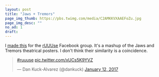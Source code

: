 ```yaml
---
layout: post
title: "Jaws + Tremors"
page_img_thumb: https://pbs.twimg.com/media/C2AMKKVXAAEFoZu.jpg
page_img_desc: ""
no_ad: 1
draft: 
---
```


I <a href="https://www.facebook.com/photo.php?fbid=10209682404871164&set=gm.1294241197306418&type=3&theater">made this</a> for the <a href="https://www.facebook.com/groups/1144470838950122/">rUUUse</a> Facebook group. It's a mashup of the Jaws and Tremors theatrical posters. I don't think their similarity is a coincidence.

<blockquote class="twitter-tweet" data-lang="en"><p lang="und" dir="ltr"><a href="https://twitter.com/hashtag/ruuuse?src=hash">#ruuuse</a> <a href="https://t.co/xUCs5K9YVZ">pic.twitter.com/xUCs5K9YVZ</a></p>&mdash; Dan Kuck-Alvarez (@dankuck) <a href="https://twitter.com/dankuck/status/819668541448355840">January 12, 2017</a></blockquote>
<script async src="//platform.twitter.com/widgets.js" charset="utf-8"></script>
